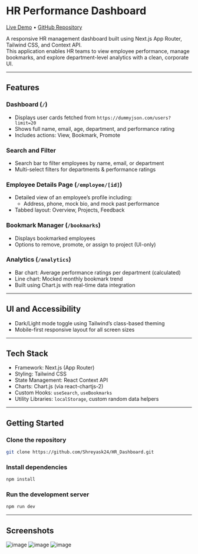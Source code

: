 # HR Performance Dashboard

[Live Demo](https://hr-dashboard-liard.vercel.app/) • [GitHub Repository](https://github.com/Shreyask24/HR_Dashboard)

A responsive HR management dashboard built using Next.js App Router, Tailwind CSS, and Context API.  
This application enables HR teams to view employee performance, manage bookmarks, and explore department-level analytics with a clean, corporate UI.

---

## Features

### Dashboard (`/`)
- Displays user cards fetched from `https://dummyjson.com/users?limit=20`
- Shows full name, email, age, department, and performance rating
- Includes actions: View, Bookmark, Promote

### Search and Filter
- Search bar to filter employees by name, email, or department
- Multi-select filters for departments & performance ratings

### Employee Details Page (`/employee/[id]`)
- Detailed view of an employee’s profile including:
  - Address, phone, mock bio, and mock past performance
- Tabbed layout: Overview, Projects, Feedback

### Bookmark Manager (`/bookmarks`)
- Displays bookmarked employees
- Options to remove, promote, or assign to project (UI-only)

### Analytics (`/analytics`)
- Bar chart: Average performance ratings per department (calculated)
- Line chart: Mocked monthly bookmark trend
- Built using Chart.js with real-time data integration

---

## UI and Accessibility

- Dark/Light mode toggle using Tailwind’s class-based theming
- Mobile-first responsive layout for all screen sizes
  
---

## Tech Stack

- Framework: Next.js (App Router)
- Styling: Tailwind CSS
- State Management: React Context API
- Charts: Chart.js (via react-chartjs-2)
- Custom Hooks: `useSearch`, `useBookmarks`
- Utility Libraries: `localStorage`, custom random data helpers

---

## Getting Started

### Clone the repository

```bash
git clone https://github.com/Shreyask24/HR_Dashboard.git
```

### Install dependencies
```bash
npm install
```

### Run the development server
```bash
npm run dev
```

---

## Screenshots
![image](https://github.com/user-attachments/assets/a97f918a-5e5a-4ee2-8fa0-539874d9ab37)
![image](https://github.com/user-attachments/assets/8b7ae102-cb47-47fa-82cc-7e9e524e3e64)
![image](https://github.com/user-attachments/assets/a9e3ce9e-3b78-4667-960c-6741fd68d011)




